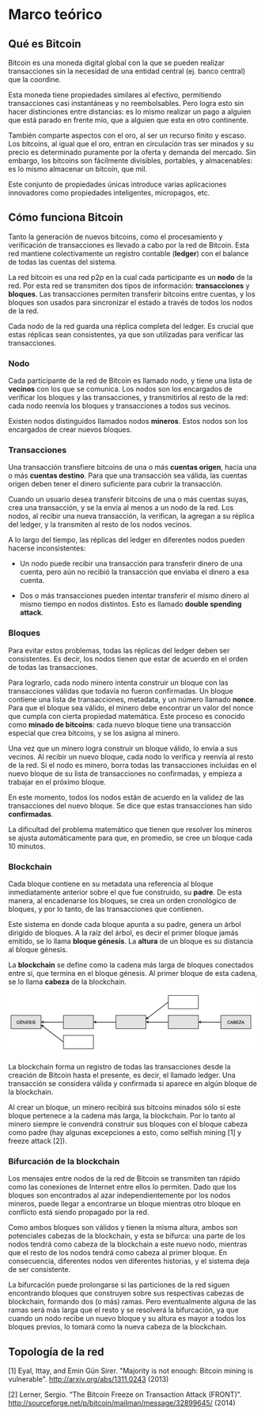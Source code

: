 # Marco teórico

## Qué es Bitcoin

Bitcoin es una moneda digital global con la que se pueden realizar transacciones sin la necesidad de una entidad central (ej. banco central) que la coordine.

Esta moneda tiene propiedades similares al efectivo, permitiendo transacciones casi instantáneas y no reembolsables. Pero logra esto sin hacer distinciones entre distancias: es lo mismo realizar un pago a alguien que está parado en frente mío, que a alguien que esta en otro continente.

También comparte aspectos con el oro, al ser un recurso finito y escaso. Los bitcoins, al igual que el oro, entran en circulación tras ser minados y su precio es determinado puramente por la oferta y demanda del mercado. Sin embargo, los bitcoins son fácilmente divisibles, portables, y almacenables: es lo mismo almacenar un bitcoin, que mil.

Este conjunto de propiedades únicas introduce varias aplicaciones innovadores como propiedades inteligentes, micropagos, etc.

## Cómo funciona Bitcoin

Tanto la generación de nuevos bitcoins, como el procesamiento y verificación de transacciones es llevado a cabo por la red de Bitcoin. Esta red mantiene colectivamente un registro contable (**ledger**) con el balance de todas las cuentas del sistema.

La red bitcoin es una red p2p en la cual cada participante es un **nodo** de la red. Por esta red se transmiten dos tipos de información: **transacciones** y **bloques**. Las transacciones permiten transferir bitcoins entre cuentas, y los bloques son usados para sincronizar el estado a través de todos los nodos de la red.

Cada nodo de la red guarda una réplica completa del ledger. Es crucial que estas réplicas sean consistentes, ya que son utilizadas para verificar las transacciones.

### Nodo

Cada participante de la red de Bitcoin es llamado nodo, y tiene una lista de **vecinos** con los que se comunica. Los nodos son los encargados de verificar los bloques y las transacciones, y transmitirlos al resto de la red: cada nodo reenvía los bloques y transacciones a todos sus vecinos.

Existen nodos distinguidos llamados nodos **mineros**. Estos nodos son los encargados de crear nuevos bloques.

### Transacciones

Una transacción transfiere bitcoins de una o más **cuentas origen**, hacia una o más **cuentas destino**. Para que una transacción sea válida, las cuentas origen deben tener el dinero suficiente para cubrir la transacción.

Cuando un usuario desea transferir bitcoins de una o más cuentas suyas, crea una transacción, y se la envía al menos a un nodo de la red. Los nodos, al recibir una nueva transacción, la verifican, la agregan a su réplica del ledger, y la transmiten al resto de los nodos vecinos.

A lo largo del tiempo, las réplicas del ledger en diferentes nodos pueden hacerse inconsistentes:

* Un nodo puede recibir una transacción para transferir dinero de una cuenta, pero aún no recibió la transacción que enviaba el dinero a esa cuenta.

* Dos o más transacciones pueden intentar transferir el mismo dinero al mismo tiempo en nodos distintos. Esto es llamado **double spending attack**.

### Bloques

Para evitar estos problemas, todas las réplicas del ledger deben ser consistentes. Es decir, los nodos tienen que estar de acuerdo en el orden de todas las transacciones.

Para lograrlo, cada nodo minero intenta construir un bloque con las transacciones válidas que todavía no fueron confirmadas. Un bloque contiene una lista de transacciones, metadata, y un número llamado **nonce**. Para que el bloque sea válido, el minero debe encontrar un valor del nonce que cumpla con cierta propiedad matemática. Este proceso es conocido como **minado de bitcoins**: cada nuevo bloque tiene una transacción especial que crea bitcoins, y se los asigna al minero.

Una vez que un minero logra construir un bloque válido, lo envía a sus vecinos. Al recibir un nuevo bloque, cada nodo lo verifica y reenvía al resto de la red. Si el nodo es minero, borra todas las transacciones incluidas en el nuevo bloque de su lista de transacciones no confirmadas, y empieza a trabajar en el próximo bloque.

En este momento, todos los nodos están de acuerdo en la validez de las transacciones del nuevo bloque. Se dice que estas transacciones han sido **confirmadas**.

La dificultad del problema matemático que tienen que resolver los mineros se ajusta automáticamente para que, en promedio, se cree un bloque cada 10 minutos.

### Blockchain

Cada bloque contiene en su metadata una referencia al bloque inmediatamente anterior sobre el que fue construido, su **padre**. De esta manera, al encadenarse los bloques, se crea un orden cronológico de bloques, y por lo tanto, de las transacciones que contienen.

Este sistema en donde cada bloque apunta a su padre, genera un árbol dirigido de bloques. A la raíz del árbol, es decir el primer bloque jamás emitido, se lo llama **bloque génesis**. La **altura** de un bloque es su distancia al bloque génesis.

La **blockchain** se define como la cadena más larga de bloques conectados entre sí, que termina en el bloque génesis. Al primer bloque de esta cadena, se lo llama **cabeza** de la blockchain.

![](https://github.com/esneider/btc-simulation/raw/master/images/blockchain.png)

La blockchain forma un registro de todas las transacciones desde la creación de Bitcoin hasta el presente, es decir, el llamado ledger. Una transacción se considera válida y confirmada si aparece en algún bloque de la blockchain.

Al crear un bloque, un minero recibirá sus bitcoins minados sólo si este bloque pertenece a la cadena más larga, la blockchain. Por lo tanto al minero siempre le convendrá construir sus bloques con el bloque cabeza como padre (hay algunas excepciones a esto, como selfish mining [1] y freeze attack [2]).

### Bifurcación de la blockchain

Los mensajes entre nodos de la red de Bitcoin se transmiten tan rápido como las conexiones de Internet entre ellos lo permiten. Dado que los bloques son encontrados al azar independientemente por los nodos mineros, puede llegar a encontrarse un bloque mientras otro bloque en conflicto está siendo propagado por la red.

Como ambos bloques son válidos y tienen la misma altura, ambos son potenciales cabezas de la blockchain, y esta se bifurca: una parte de los nodos tendrá como cabeza de la blockchain a este nuevo nodo, mientras que el resto de los nodos tendrá como cabeza al primer bloque. En consecuencia, diferentes nodos ven diferentes historias, y el sistema deja de ser consistente.

La bifurcación puede prolongarse si las particiones de la red siguen encontrando bloques que construyen sobre sus respectivas cabezas de blockchain, formando dos (o más) ramas. Pero eventualmente alguna de las ramas será más larga que el resto y se resolverá la bifurcación, ya que cuando un nodo recibe un nuevo bloque y su altura es mayor a todos los bloques previos, lo tomará como la nueva cabeza de la blockchain.

## Topología de la red



[1]  Eyal, Ittay, and Emin Gün Sirer. "Majority is not enough: Bitcoin mining is vulnerable". http://arxiv.org/abs/1311.0243 (2013)

[2]  Lerner, Sergio. “The Bitcoin Freeze on Transaction Attack (FRONT)”. http://sourceforge.net/p/bitcoin/mailman/message/32899645/ (2014)

